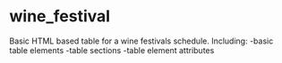 # wine_festival
Basic  HTML based table for a wine festivals schedule. Including:
-basic table elements
-table sections
-table element attributes